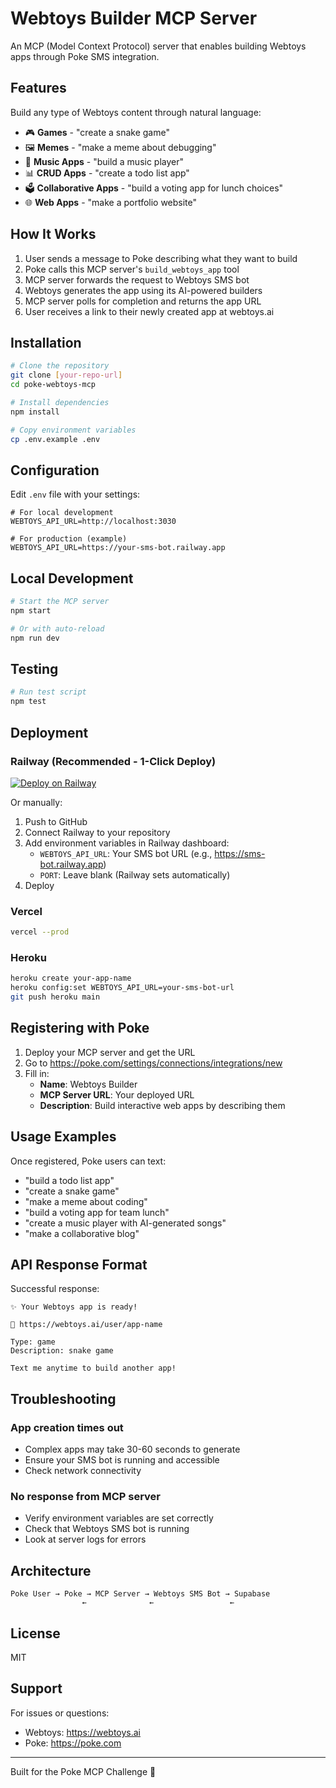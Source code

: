 # Webtoys Builder MCP Server

An MCP (Model Context Protocol) server that enables building Webtoys apps through Poke SMS integration.

## Features

Build any type of Webtoys content through natural language:
- 🎮 **Games** - "create a snake game"
- 🖼️ **Memes** - "make a meme about debugging"
- 🎵 **Music Apps** - "build a music player"
- 📊 **CRUD Apps** - "create a todo list app"
- 🗳️ **Collaborative Apps** - "build a voting app for lunch choices"
- 🌐 **Web Apps** - "make a portfolio website"

## How It Works

1. User sends a message to Poke describing what they want to build
2. Poke calls this MCP server's `build_webtoys_app` tool
3. MCP server forwards the request to Webtoys SMS bot
4. Webtoys generates the app using its AI-powered builders
5. MCP server polls for completion and returns the app URL
6. User receives a link to their newly created app at webtoys.ai

## Installation

```bash
# Clone the repository
git clone [your-repo-url]
cd poke-webtoys-mcp

# Install dependencies
npm install

# Copy environment variables
cp .env.example .env
```

## Configuration

Edit `.env` file with your settings:

```env
# For local development
WEBTOYS_API_URL=http://localhost:3030

# For production (example)
WEBTOYS_API_URL=https://your-sms-bot.railway.app
```

## Local Development

```bash
# Start the MCP server
npm start

# Or with auto-reload
npm run dev
```

## Testing

```bash
# Run test script
npm test
```

## Deployment

### Railway (Recommended - 1-Click Deploy)

[![Deploy on Railway](https://railway.app/button.svg)](https://railway.app/template/deploy)

Or manually:
1. Push to GitHub
2. Connect Railway to your repository
3. Add environment variables in Railway dashboard:
   - `WEBTOYS_API_URL`: Your SMS bot URL (e.g., https://sms-bot.railway.app)
   - `PORT`: Leave blank (Railway sets automatically)
4. Deploy

### Vercel

```bash
vercel --prod
```

### Heroku

```bash
heroku create your-app-name
heroku config:set WEBTOYS_API_URL=your-sms-bot-url
git push heroku main
```

## Registering with Poke

1. Deploy your MCP server and get the URL
2. Go to https://poke.com/settings/connections/integrations/new
3. Fill in:
   - **Name**: Webtoys Builder
   - **MCP Server URL**: Your deployed URL
   - **Description**: Build interactive web apps by describing them

## Usage Examples

Once registered, Poke users can text:

- "build a todo list app"
- "create a snake game"
- "make a meme about coding"
- "build a voting app for team lunch"
- "create a music player with AI-generated songs"
- "make a collaborative blog"

## API Response Format

Successful response:
```
✨ Your Webtoys app is ready!

🔗 https://webtoys.ai/user/app-name

Type: game
Description: snake game

Text me anytime to build another app!
```

## Troubleshooting

### App creation times out
- Complex apps may take 30-60 seconds to generate
- Ensure your SMS bot is running and accessible
- Check network connectivity

### No response from MCP server
- Verify environment variables are set correctly
- Check that Webtoys SMS bot is running
- Look at server logs for errors

## Architecture

```
Poke User → Poke → MCP Server → Webtoys SMS Bot → Supabase
                ←              ←                 ←
```

## License

MIT

## Support

For issues or questions:
- Webtoys: https://webtoys.ai
- Poke: https://poke.com

---

Built for the Poke MCP Challenge 🌴